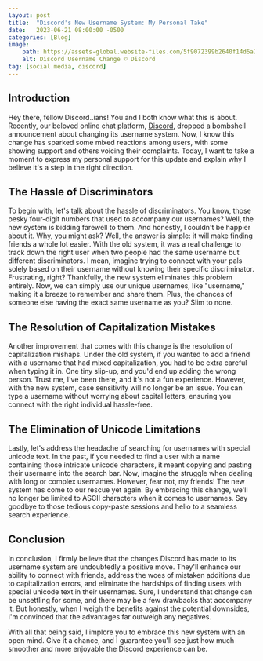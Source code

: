 ```yaml
---
layout: post
title:  "Discord's New Username System: My Personal Take"
date:   2023-06-21 08:00:00 -0500
categories: [Blog]
image:
    path: https://assets-global.website-files.com/5f9072399b2640f14d6a2bf4/645c294e1f5bcda693b9df11_usernames%20blog%20header-p-1600.png
    alt: Discord Username Change ©️ Discord
tag: [social media, discord]
---
```


## Introduction

Hey there, fellow Discord..ians! You and I both know what this is about. Recently, our beloved online chat platform, <a href="https://discord.com" target="_blank">Discord</a>, dropped a bombshell announcement about changing its username system. Now, I know this change has sparked some mixed reactions among users, with some showing support and others voicing their complaints. Today, I want to take a moment to express my personal support for this update and explain why I believe it's a step in the right direction.

## The Hassle of Discriminators

To begin with, let's talk about the hassle of discriminators. You know, those pesky four-digit numbers that used to accompany our usernames? Well, the new system is bidding farewell to them. And honestly, I couldn't be happier about it. Why, you might ask? Well, the answer is simple: it will make finding friends a whole lot easier. With the old system, it was a real challenge to track down the right user when two people had the same username but different discriminators. I mean, imagine trying to connect with your pals solely based on their username without knowing their specific discriminator. Frustrating, right? Thankfully, the new system eliminates this problem entirely. Now, we can simply use our unique usernames, like "username," making it a breeze to remember and share them. Plus, the chances of someone else having the exact same username as you? Slim to none.

## The Resolution of Capitalization Mistakes

Another improvement that comes with this change is the resolution of capitalization mishaps. Under the old system, if you wanted to add a friend with a username that had mixed capitalization, you had to be extra careful when typing it in. One tiny slip-up, and you'd end up adding the wrong person. Trust me, I've been there, and it's not a fun experience. However, with the new system, case sensitivity will no longer be an issue. You can type a username without worrying about capital letters, ensuring you connect with the right individual hassle-free.

## The Elimination of Unicode Limitations

Lastly, let's address the headache of searching for usernames with special unicode text. In the past, if you needed to find a user with a name containing those intricate unicode characters, it meant copying and pasting their username into the search bar. Now, imagine the struggle when dealing with long or complex usernames. However, fear not, my friends! The new system has come to our rescue yet again. By embracing this change, we'll no longer be limited to ASCII characters when it comes to usernames. Say goodbye to those tedious copy-paste sessions and hello to a seamless search experience.

## Conclusion

In conclusion, I firmly believe that the changes Discord has made to its username system are undoubtedly a positive move. They'll enhance our ability to connect with friends, address the woes of mistaken additions due to capitalization errors, and eliminate the hardships of finding users with special unicode text in their usernames. Sure, I understand that change can be unsettling for some, and there may be a few drawbacks that accompany it. But honestly, when I weigh the benefits against the potential downsides, I'm convinced that the advantages far outweigh any negatives.

With all that being said, I implore you to embrace this new system with an open mind. Give it a chance, and I guarantee you'll see just how much smoother and more enjoyable the Discord experience can be.